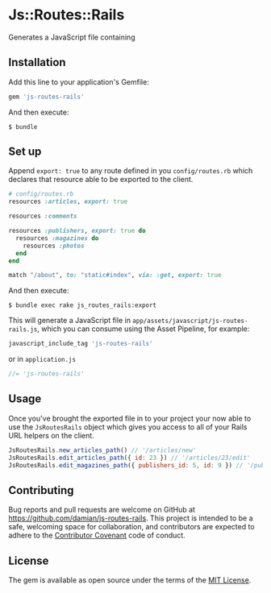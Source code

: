 # Js::Routes::Rails

Generates a JavaScript file containing 

## Installation

Add this line to your application's Gemfile:

```ruby
gem 'js-routes-rails'
```

And then execute:

    $ bundle

## Set up

Append `export: true` to any route defined in you `config/routes.rb` which declares that resource able to be exported to the client.

```ruby
# config/routes.rb
resources :articles, export: true

resources :comments

resources :publishers, export: true do
  resources :magazines do
    resources :photos
  end
end

match "/about", to: "static#index", via: :get, export: true
```

And then execute:

    $ bundle exec rake js_routes_rails:export

This will generate a JavaScript file in `app/assets/javascript/js-routes-rails.js`, which you can consume using the Asset Pipeline, for example:


```ruby
javascript_include_tag 'js-routes-rails'
```

or in `application.js`

```javascript
//= 'js-routes-rails'
```

## Usage

Once you've brought the exported file in to your project your now able to use the `JsRoutesRails` object which gives you access to all of your Rails URL helpers on the client.

```javascript
JsRoutesRails.new_articles_path() // '/articles/new'
JsRoutesRails.edit_articles_path({ id: 23 }) // '/articles/23/edit'
JsRoutesRails.edit_magazines_path({ publishers_id: 5, id: 9 }) // '/publishers/5/magazines/9/edit'
```

## Contributing

Bug reports and pull requests are welcome on GitHub at https://github.com/damian/js-routes-rails. This project is intended to be a safe, welcoming space for collaboration, and contributors are expected to adhere to the [Contributor Covenant](http://contributor-covenant.org) code of conduct.


## License

The gem is available as open source under the terms of the [MIT License](http://opensource.org/licenses/MIT).


